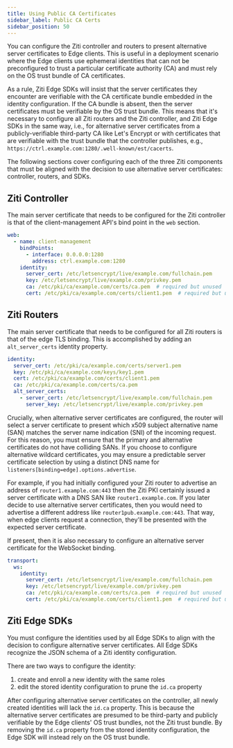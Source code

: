 ```yaml
---
title: Using Public CA Certificates
sidebar_label: Public CA Certs
sidebar_position: 50
---
```


You can configure the Ziti controller and routers to present alternative server certificates to Edge clients. This is useful in a deployment scenario where the Edge clients use ephemeral identities that can not be preconfigured to trust a particular certificate authority (CA) and must rely on the OS trust bundle of CA certificates.

As a rule, Ziti Edge SDKs will insist that the server certificates they encounter are verifiable with the CA certificate bundle embedded in the identity configuration. If the CA bundle is absent, then the server certificates must be verifiable by the OS trust bundle. This means that it's necessary to configure all Ziti routers and the Ziti controller, and Ziti Edge SDKs in the same way, i.e., for alternative server certificates from a publicly-verifiable third-party CA like Let's Encrypt or with certificates that are verifiable with the trust bundle that the controller publishes, e.g., `https://ctrl.example.com:1280/.well-known/est/cacerts`.

The following sections cover configuring each of the three Ziti components that must be aligned with the decision to use alternative server certificates: controller, routers, and SDKs.

## Ziti Controller

The main server certificate that needs to be configured for the Ziti controller is that of the client-management API's bind point in the `web` section.

```yaml
web:
  - name: client-management
    bindPoints:
      - interface: 0.0.0.0:1280
        address: ctrl.example.com:1280
    identity:
      server_cert: /etc/letsencrypt/live/example.com/fullchain.pem
      key: /etc/letsencrypt/live/example.com/privkey.pem
      ca: /etc/pki/ca/example.com/certs/ca.pem  # required but unused
      cert: /etc/pki/ca/example.com/certs/client1.pem  # required but unused
```

## Ziti Routers

The main server certificate that needs to be configured for all Ziti routers is that of the edge TLS binding. This is accomplished by adding an `alt_server_certs` identity property.

```yaml
identity:
  server_cert: /etc/pki/ca/example.com/certs/server1.pem
  key: /etc/pki/ca/example.com/keys/key1.pem
  cert: /etc/pki/ca/example.com/certs/client1.pem
  ca: /etc/pki/ca/example.com/certs/ca.pem
  alt_server_certs:
    - server_cert: /etc/letsencrypt/live/example.com/fullchain.pem
      server_key: /etc/letsencrypt/live/example.com/privkey.pem
```

Crucially, when alternative server certificates are configured, the router will select a server certificate to present which x509 subject alternative name (SAN) matches the
server name indication (SNI) of the incoming request. For this reason, you must ensure that the primary and alternative certificates do not have colliding SANs. If you choose to configure alternative wildcard certificates, you may ensure a predictable server certificate selection by using a distinct DNS name for `listeners[binding=edge].options.advertise`.

For example, if you had initially configured your Ziti router to advertise an address of `router1.example.com:443` then the Ziti PKI certainly issued a server certificate with a DNS SAN like `router1.example.com`. If you later decide to use alternative server certificates, then you would need to advertise a different address like `router1pub.example.com:443`. That way, when edge clients request a connection, they'll be presented with the expected server certificate.

If present, then it is also necessary to configure an alternative server certificate for the WebSocket binding.

```yaml
transport:
  ws:
    identity:
      server_cert: /etc/letsencrypt/live/example.com/fullchain.pem
      key: /etc/letsencrypt/live/example.com/privkey.pem
      ca: /etc/pki/ca/example.com/certs/ca.pem  # required but unused
      cert: /etc/pki/ca/example.com/certs/client1.pem  # required but unused
```

## Ziti Edge SDKs

You must configure the identities used by all Edge SDKs to align with the decision to configure alternative server certificates. All Edge SDKs recognize the JSON schema of a Ziti identity configuration.

There are two ways to configure the identity:

1. create and enroll a new identity with the same roles
1. edit the stored identity configuration to prune the `id.ca` property

After configuring alternative server certificates on the controller, all newly created identities will lack the `id.ca` property. This is because the alternative server certificates are presumed to be third-party and publicly verifiable by the Edge clients' OS trust bundles, not the Ziti trust bundle. By removing the `id.ca` property from the stored identity configuration, the Edge SDK will instead rely on the OS trust bundle.
